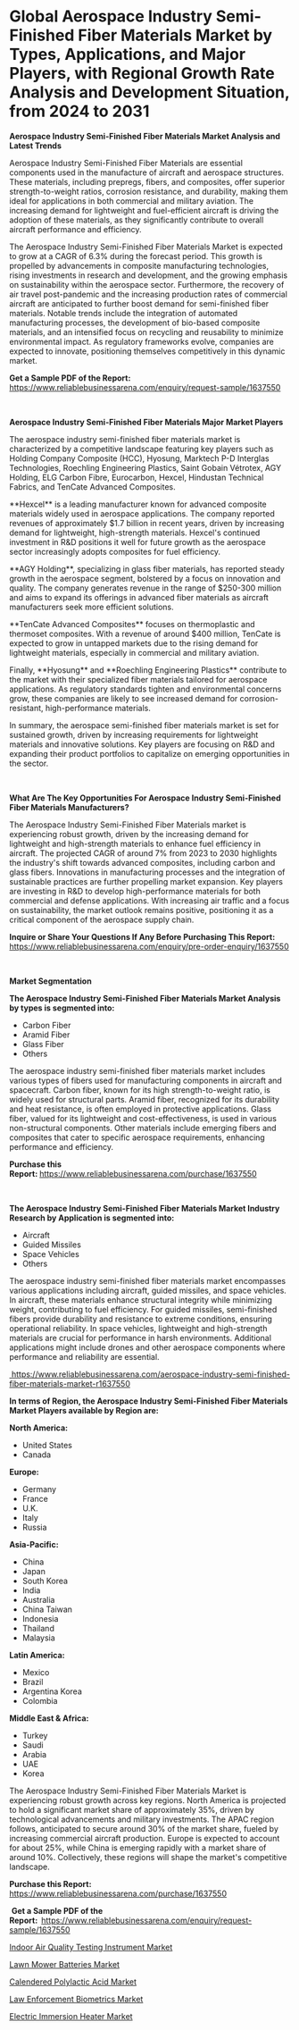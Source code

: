 <p><h1>Global Aerospace Industry Semi-Finished Fiber Materials Market by Types, Applications, and Major Players, with Regional Growth Rate Analysis and Development Situation, from 2024 to 2031</h1></p><p><strong>Aerospace Industry Semi-Finished Fiber Materials Market Analysis and Latest Trends</strong></p>
<p><p>Aerospace Industry Semi-Finished Fiber Materials are essential components used in the manufacture of aircraft and aerospace structures. These materials, including prepregs, fibers, and composites, offer superior strength-to-weight ratios, corrosion resistance, and durability, making them ideal for applications in both commercial and military aviation. The increasing demand for lightweight and fuel-efficient aircraft is driving the adoption of these materials, as they significantly contribute to overall aircraft performance and efficiency.</p><p>The Aerospace Industry Semi-Finished Fiber Materials Market is expected to grow at a CAGR of 6.3% during the forecast period. This growth is propelled by advancements in composite manufacturing technologies, rising investments in research and development, and the growing emphasis on sustainability within the aerospace sector. Furthermore, the recovery of air travel post-pandemic and the increasing production rates of commercial aircraft are anticipated to further boost demand for semi-finished fiber materials. Notable trends include the integration of automated manufacturing processes, the development of bio-based composite materials, and an intensified focus on recycling and reusability to minimize environmental impact. As regulatory frameworks evolve, companies are expected to innovate, positioning themselves competitively in this dynamic market.</p></p>
<p><strong>Get a Sample PDF of the Report:&nbsp;</strong> <a href="https://www.reliablebusinessarena.com/enquiry/request-sample/1637550">https://www.reliablebusinessarena.com/enquiry/request-sample/1637550</a></p>
<p>&nbsp;</p>
<p><strong>Aerospace Industry Semi-Finished Fiber Materials Major Market Players</strong></p>
<p><p>The aerospace industry semi-finished fiber materials market is characterized by a competitive landscape featuring key players such as Holding Company Composite (HCC), Hyosung, Marktech P-D Interglas Technologies, Roechling Engineering Plastics, Saint Gobain Vétrotex, AGY Holding, ELG Carbon Fibre, Eurocarbon, Hexcel, Hindustan Technical Fabrics, and TenCate Advanced Composites.</p><p>**Hexcel** is a leading manufacturer known for advanced composite materials widely used in aerospace applications. The company reported revenues of approximately $1.7 billion in recent years, driven by increasing demand for lightweight, high-strength materials. Hexcel's continued investment in R&D positions it well for future growth as the aerospace sector increasingly adopts composites for fuel efficiency.</p><p>**AGY Holding**, specializing in glass fiber materials, has reported steady growth in the aerospace segment, bolstered by a focus on innovation and quality. The company generates revenue in the range of $250-300 million and aims to expand its offerings in advanced fiber materials as aircraft manufacturers seek more efficient solutions.</p><p>**TenCate Advanced Composites** focuses on thermoplastic and thermoset composites. With a revenue of around $400 million, TenCate is expected to grow in untapped markets due to the rising demand for lightweight materials, especially in commercial and military aviation.</p><p>Finally, **Hyosung** and **Roechling Engineering Plastics** contribute to the market with their specialized fiber materials tailored for aerospace applications. As regulatory standards tighten and environmental concerns grow, these companies are likely to see increased demand for corrosion-resistant, high-performance materials.</p><p>In summary, the aerospace semi-finished fiber materials market is set for sustained growth, driven by increasing requirements for lightweight materials and innovative solutions. Key players are focusing on R&D and expanding their product portfolios to capitalize on emerging opportunities in the sector.</p></p>
<p>&nbsp;</p>
<p><strong>What Are The Key Opportunities For Aerospace Industry Semi-Finished Fiber Materials Manufacturers?</strong></p>
<p><p>The Aerospace Industry Semi-Finished Fiber Materials market is experiencing robust growth, driven by the increasing demand for lightweight and high-strength materials to enhance fuel efficiency in aircraft. The projected CAGR of around 7% from 2023 to 2030 highlights the industry's shift towards advanced composites, including carbon and glass fibers. Innovations in manufacturing processes and the integration of sustainable practices are further propelling market expansion. Key players are investing in R&D to develop high-performance materials for both commercial and defense applications. With increasing air traffic and a focus on sustainability, the market outlook remains positive, positioning it as a critical component of the aerospace supply chain.</p></p>
<p><strong>Inquire or Share Your Questions If Any Before Purchasing This Report:</strong> <a href="https://www.reliablebusinessarena.com/enquiry/pre-order-enquiry/1637550">https://www.reliablebusinessarena.com/enquiry/pre-order-enquiry/1637550</a></p>
<p>&nbsp;</p>
<p><strong>Market Segmentation</strong></p>
<p><strong>The Aerospace Industry Semi-Finished Fiber Materials Market Analysis by types is segmented into:</strong></p>
<p><ul><li>Carbon Fiber</li><li>Aramid Fiber</li><li>Glass Fiber</li><li>Others</li></ul></p>
<p><p>The aerospace industry semi-finished fiber materials market includes various types of fibers used for manufacturing components in aircraft and spacecraft. Carbon fiber, known for its high strength-to-weight ratio, is widely used for structural parts. Aramid fiber, recognized for its durability and heat resistance, is often employed in protective applications. Glass fiber, valued for its lightweight and cost-effectiveness, is used in various non-structural components. Other materials include emerging fibers and composites that cater to specific aerospace requirements, enhancing performance and efficiency.</p></p>
<p><strong>Purchase this Report:&nbsp;</strong><a href="https://www.reliablebusinessarena.com/purchase/1637550">https://www.reliablebusinessarena.com/purchase/1637550</a></p>
<p>&nbsp;</p>
<p><strong>The Aerospace Industry Semi-Finished Fiber Materials Market Industry Research by Application is segmented into:</strong></p>
<p><ul><li>Aircraft</li><li>Guided Missiles</li><li>Space Vehicles</li><li>Others</li></ul></p>
<p><p>The aerospace industry semi-finished fiber materials market encompasses various applications including aircraft, guided missiles, and space vehicles. In aircraft, these materials enhance structural integrity while minimizing weight, contributing to fuel efficiency. For guided missiles, semi-finished fibers provide durability and resistance to extreme conditions, ensuring operational reliability. In space vehicles, lightweight and high-strength materials are crucial for performance in harsh environments. Additional applications might include drones and other aerospace components where performance and reliability are essential.</p></p>
<p><a href="https://www.reliablebusinessarena.com/aerospace-industry-semi-finished-fiber-materials-market-r1637550">&nbsp;https://www.reliablebusinessarena.com/aerospace-industry-semi-finished-fiber-materials-market-r1637550</a></p>
<p><strong>In terms of Region, the Aerospace Industry Semi-Finished Fiber Materials Market Players available by Region are:</strong></p>
<p>
    <p> <strong> North America: </strong>
        <ul>
            <li>United States</li>
            <li>Canada</li>
        </ul>
        </p> 
    <p> <strong> Europe: </strong>
        <ul>
            <li>Germany</li>
            <li>France</li>
            <li>U.K.</li>
            <li>Italy</li>
            <li>Russia</li>
        </ul>
        </p> 
    <p> <strong> Asia-Pacific: </strong>
        <ul>
            <li>China</li>
            <li>Japan</li>
            <li>South Korea</li>
            <li>India</li>
            <li>Australia</li>
            <li>China Taiwan</li>
            <li>Indonesia</li>
            <li>Thailand</li>
            <li>Malaysia</li>
        </ul>
        </p> 
    <p> <strong> Latin America: </strong>
        <ul>
            <li>Mexico</li>
            <li>Brazil</li>
            <li>Argentina Korea</li>
            <li>Colombia</li>
        </ul>
        </p> 
    <p> <strong> Middle East & Africa: </strong>
        <ul>
            <li>Turkey</li>
            <li>Saudi</li>
            <li>Arabia</li>
            <li>UAE</li>
            <li>Korea</li>
        </ul>
    </p>
    </p>
<p><p>The Aerospace Industry Semi-Finished Fiber Materials Market is experiencing robust growth across key regions. North America is projected to hold a significant market share of approximately 35%, driven by technological advancements and military investments. The APAC region follows, anticipated to secure around 30% of the market share, fueled by increasing commercial aircraft production. Europe is expected to account for about 25%, while China is emerging rapidly with a market share of around 10%. Collectively, these regions will shape the market's competitive landscape.</p></p>
<p><strong>Purchase this Report: </strong><a href="https://www.reliablebusinessarena.com/purchase/1637550">https://www.reliablebusinessarena.com/purchase/1637550</a></p>
<p>&nbsp;<strong>Get a Sample PDF of the Report:&nbsp;&nbsp;</strong><a href="https://www.reliablebusinessarena.com/enquiry/request-sample/1637550">https://www.reliablebusinessarena.com/enquiry/request-sample/1637550</a></p>
<p><strong></strong></p>
<p><p><a href="https://medium.com/@ifnaqcoh16/global-indoor-air-quality-testing-instrument-market-is-projected-to-grow-at-a-cagr-of-7-forcasted-c77968f5759f?postPublishedType=repub">Indoor Air Quality Testing Instrument Market</a></p><p><a href="https://www.linkedin.com/pulse/in-depth-analysis-global-lawn-mower-batteries-market-scope-its-rqzhe?trackingId=4WcdZ2iKRzuEkDVWo7vNAg%3D%3D">Lawn Mower Batteries Market</a></p><p><a href="https://medium.com/@ifnaqcoh16/analyzing-calendered-polylactic-acid-market-dynamics-and-growth-drivers-and-forecasted-for-period-794e387f7d9e?postPublishedType=repub">Calendered Polylactic Acid Market</a></p><p><a href="https://www.linkedin.com/pulse/how-law-enforcement-biometrics-market-changing-from-2024-2031-aq10e?trackingId=jy5T9bXpRtulhKYMyq%2BQIQ%3D%3D">Law Enforcement Biometrics Market</a></p><p><a href="https://issuu.com/reportprime-2/docs/electric-immersion-heater-market-si_14d5b5bc01996e">Electric Immersion Heater Market</a></p></p>